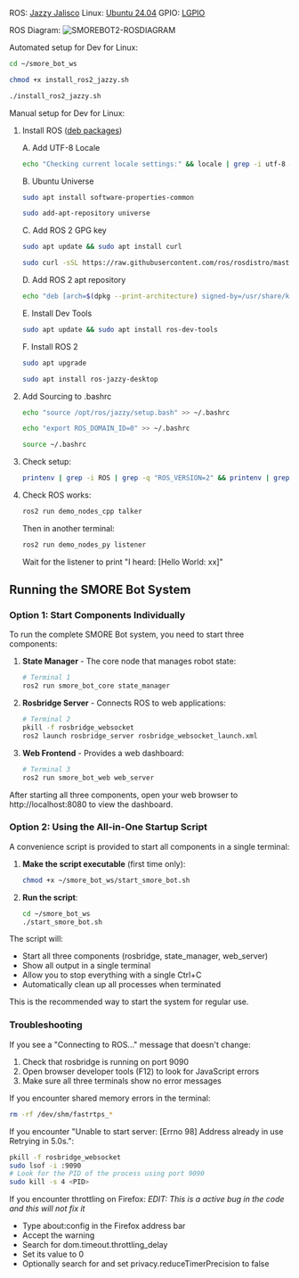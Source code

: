 ROS: [Jazzy Jalisco](https://docs.ros.org/en/jazzy/Releases/Release-Jazzy-Jalisco.html)
Linux: [Ubuntu 24.04](https://ubuntu.com/download/desktop)
GPIO: [LGPIO](https://pypi.org/project/lgpio/)

ROS Diagram:
![SMOREBOT2-ROSDIAGRAM](https://github.com/user-attachments/assets/b6c1f9b7-fe85-4e9a-a9c7-c604d9300402)

Automated setup for Dev for Linux:
```bash
cd ~/smore_bot_ws

chmod +x install_ros2_jazzy.sh

./install_ros2_jazzy.sh
```

Manual setup for Dev for Linux:
1. Install ROS ([deb packages](https://docs.ros.org/en/jazzy/Installation/Ubuntu-Install-Debs.html))

   A. Add UTF-8 Locale
    ```bash
    echo "Checking current locale settings:" && locale | grep -i utf-8 && echo "UTF-8 locale detected" || (echo "Setting up UTF-8 locale..." && sudo apt update && sudo apt install -y locales && sudo locale-gen en_US en_US.UTF-8 && sudo update-locale LC_ALL=en_US.UTF-8 LANG=en_US.UTF-8 && export LANG=en_US.UTF-8 && echo "New locale settings:" && locale)
    ```

    B. Ubuntu Universe
    ```bash
    sudo apt install software-properties-common
    
    sudo add-apt-repository universe
    ```

    C. Add ROS 2 GPG key
    ```bash
    sudo apt update && sudo apt install curl
    
    sudo curl -sSL https://raw.githubusercontent.com/ros/rosdistro/master/ros.key -o /usr/share/keyrings/ros-archive-keyring.gpg
    ```

    D. Add ROS 2 apt repository
    ```bash
    echo "deb [arch=$(dpkg --print-architecture) signed-by=/usr/share/keyrings/ros-archive-keyring.gpg] http://packages.ros.org/ros2/ubuntu $(. /etc/os-release && echo $UBUNTU_CODENAME) main" | sudo tee /etc/apt/sources.list.d/ros2.list > /dev/null
    ```

    E. Install Dev Tools
    ```bash
    sudo apt update && sudo apt install ros-dev-tools
    ```

    F. Install ROS 2
    ```bash
    sudo apt upgrade
    
    sudo apt install ros-jazzy-desktop
    ```

3. Add Sourcing to .bashrc
    ```bash
    echo "source /opt/ros/jazzy/setup.bash" >> ~/.bashrc
    
    echo "export ROS_DOMAIN_ID=0" >> ~/.bashrc
    
    source ~/.bashrc
    ```

4. Check setup:
    ```bash
    printenv | grep -i ROS | grep -q "ROS_VERSION=2" && printenv | grep -i ROS | grep -q "ROS_PYTHON_VERSION=3" && printenv | grep -i ROS | grep -q "ROS_DISTRO=jazzy" && printenv | grep -i ROS | grep -q "ROS_DOMAIN_ID=0" && echo "All ROS environment variables are correctly set!" || echo "Some ROS environment variables are missing or incorrect."
    ```

5. Check ROS works:
    ```bash
    ros2 run demo_nodes_cpp talker
    ```

    Then in another terminal:

    ```bash
    ros2 run demo_nodes_py listener
    ```
    
    Wait for the listener to print "I heard: [Hello World: xx]"

## Running the SMORE Bot System

### Option 1: Start Components Individually

To run the complete SMORE Bot system, you need to start three components:

1. **State Manager** - The core node that manages robot state:
    ```bash
    # Terminal 1
    ros2 run smore_bot_core state_manager
    ```

2. **Rosbridge Server** - Connects ROS to web applications:
    ```bash
    # Terminal 2
    pkill -f rosbridge_websocket
    ros2 launch rosbridge_server rosbridge_websocket_launch.xml
    ```

3. **Web Frontend** - Provides a web dashboard:
    ```bash
    # Terminal 3
    ros2 run smore_bot_web web_server
    ```

After starting all three components, open your web browser to http://localhost:8080 to view the dashboard.

### Option 2: Using the All-in-One Startup Script

A convenience script is provided to start all components in a single terminal:

1. **Make the script executable** (first time only):
    ```bash
    chmod +x ~/smore_bot_ws/start_smore_bot.sh
    ```

2. **Run the script**:
    ```bash
    cd ~/smore_bot_ws
    ./start_smore_bot.sh
    ```

The script will:
- Start all three components (rosbridge, state_manager, web_server)
- Show all output in a single terminal
- Allow you to stop everything with a single Ctrl+C
- Automatically clean up all processes when terminated

This is the recommended way to start the system for regular use.

### Troubleshooting

If you see a "Connecting to ROS..." message that doesn't change:
1. Check that rosbridge is running on port 9090
2. Open browser developer tools (F12) to look for JavaScript errors
3. Make sure all three terminals show no error messages

If you encounter shared memory errors in the terminal:
```bash
rm -rf /dev/shm/fastrtps_*
```

If you encounter "Unable to start server: [Errno 98] Address already in use Retrying in 5.0s.":
```bash
pkill -f rosbridge_websocket
sudo lsof -i :9090
# Look for the PID of the process using port 9090
sudo kill -s 4 <PID>
```

If you encounter throttling on Firefox: _EDIT: This is a active bug in the code and this will not fix it_
- Type about:config in the Firefox address bar
- Accept the warning
- Search for dom.timeout.throttling_delay
- Set its value to 0
- Optionally search for and set privacy.reduceTimerPrecision to false
